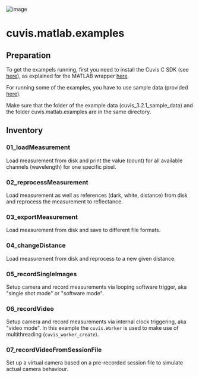![image](https://camo.githubusercontent.com/9fc396a08b84779ea0f78a4085e96bee6035fca702cd382f38cb661fa1ff1d0c/68747470733a2f2f7777772e7370656374726f6578706f2e636f6d2f77702d636f6e74656e742f75706c6f6164732f323031382f30372f637562657274323031382e706e67)



# cuvis.matlab.examples

## Preparation

To get the exampels running, first  you need to install the Cuvis C SDK (see [here](https://cloud.cubert-gmbh.de/s/q3YiPZPJe5oXziZ)), as explained for the MATLAB wrapper [here](https://github.com/cubert-hyperspectral/cuvis.matlab).

For running some of the examples, you have to use sample data (provided [here](https://cloud.cubert-gmbh.de/s/SrkSRja5FKGS2Tw)).

Make sure that the folder of the example data (cuvis_3.2.1_sample_data) and the folder cuvis.matlab.examples are in the same directory.

## Inventory

### 01_loadMeasurement
Load measurement from disk and print the value (count) for all available channels (wavelength) for one specific pixel.

### 02_reprocessMeasurement
Load measurement as well as references (dark, white, distance) from disk and reprocess the measurement to reflectance.

### 03_exportMeasurement
Load measurement from disk and save to different file formats.

### 04_changeDistance
Load measurement from disk and reprocess to a new given distance.

### 05_recordSingleImages
Setup camera and record measurements via looping software trigger, aka 
"single shot mode" or "software mode".

### 06_recordVideo
Setup camera and record measurements via internal clock triggering, aka "video mode". In this example the `cuvis.Worker` is used to make use of multithreading (`cuvis_worker_create`).

### 07_recordVideoFromSessionFile
Set up a virtual camera based on a pre-recorded session file to simulate actual camera behaviour.
